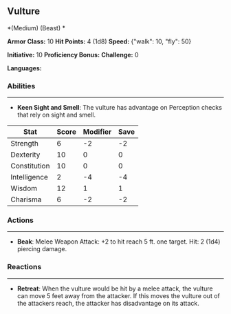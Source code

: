 ## Vulture
*(Medium) (Beast) *

**Armor Class:** 10
**Hit Points:** 4 (1d8)
**Speed:** {"walk": 10, "fly": 50}

**Initiative:** 10
**Proficiency Bonus:**
**Challenge:** 0

**Languages:** 

### Abilities
 --- 
- **Keen Sight and Smell**: The vulture has advantage on Perception checks that rely on sight and smell.



| Stat | Score | Modifier | Save |
| ---- | ---- | ---- | ---- |
| Strength | 6 | -2 | -2 |
| Dexterity | 10 | 0 | 0 |
| Constitution | 10 | 0 | 0 |
| Intelligence | 2 | -4 | -4 |
| Wisdom | 12 | 1 | 1 |
| Charisma | 6 | -2 | -2 |

### Actions
 --- 
- **Beak**: Melee Weapon Attack: +2 to hit  reach 5 ft.  one target. Hit: 2 (1d4) piercing damage.

### Reactions
 --- 
- **Retreat**: When the vulture would be hit by a melee attack, the vulture can move 5 feet away from the attacker. If this moves the vulture out of the attackers reach, the attacker has disadvantage on its attack.

